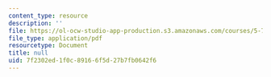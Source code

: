 ```yaml
---
content_type: resource
description: ''
file: https://ol-ocw-studio-app-production.s3.amazonaws.com/courses/5-73-quantum-mechanics-i-fall-2018/7f2302ed1f0c89166f5d27b7fb0642f6_MIT5_73F18_Lec30.pdf
file_type: application/pdf
resourcetype: Document
title: null
uid: 7f2302ed-1f0c-8916-6f5d-27b7fb0642f6
---
```

